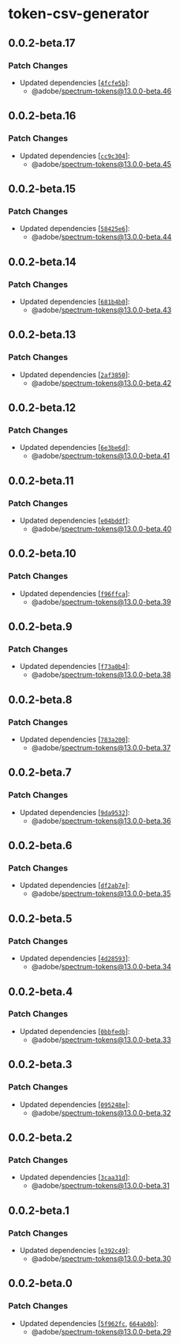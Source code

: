 # token-csv-generator

## 0.0.2-beta.17

### Patch Changes

- Updated dependencies [[`4fcfe5b`](https://github.com/adobe/spectrum-tokens/commit/4fcfe5bd83214a7ca3644646bbf0f38802a20f43)]:
  - @adobe/spectrum-tokens@13.0.0-beta.46

## 0.0.2-beta.16

### Patch Changes

- Updated dependencies [[`cc9c304`](https://github.com/adobe/spectrum-tokens/commit/cc9c3048893058c3f01d6f1ce4688d8ab3716397)]:
  - @adobe/spectrum-tokens@13.0.0-beta.45

## 0.0.2-beta.15

### Patch Changes

- Updated dependencies [[`58425e6`](https://github.com/adobe/spectrum-tokens/commit/58425e67b2d4cbd716205d4d502cc823245811fe)]:
  - @adobe/spectrum-tokens@13.0.0-beta.44

## 0.0.2-beta.14

### Patch Changes

- Updated dependencies [[`681b4b0`](https://github.com/adobe/spectrum-tokens/commit/681b4b0094d31bae4c9b1b095fa59d6448c26cab)]:
  - @adobe/spectrum-tokens@13.0.0-beta.43

## 0.0.2-beta.13

### Patch Changes

- Updated dependencies [[`2af3850`](https://github.com/adobe/spectrum-tokens/commit/2af3850a554812fd9c1b3e6fd902a746c9ac42c7)]:
  - @adobe/spectrum-tokens@13.0.0-beta.42

## 0.0.2-beta.12

### Patch Changes

- Updated dependencies [[`6e3be6d`](https://github.com/adobe/spectrum-tokens/commit/6e3be6d8a458efa1752a8dd1360f03fa83f84c37)]:
  - @adobe/spectrum-tokens@13.0.0-beta.41

## 0.0.2-beta.11

### Patch Changes

- Updated dependencies [[`e04bddf`](https://github.com/adobe/spectrum-tokens/commit/e04bddf65549c87cd314b54966fe066ae649b7f7)]:
  - @adobe/spectrum-tokens@13.0.0-beta.40

## 0.0.2-beta.10

### Patch Changes

- Updated dependencies [[`f96ffca`](https://github.com/adobe/spectrum-tokens/commit/f96ffca4990547f8ddc8341d141e0edc65b872d9)]:
  - @adobe/spectrum-tokens@13.0.0-beta.39

## 0.0.2-beta.9

### Patch Changes

- Updated dependencies [[`f73a0b4`](https://github.com/adobe/spectrum-tokens/commit/f73a0b40464f1c73f2d9e8f6cf97da926e392ac7)]:
  - @adobe/spectrum-tokens@13.0.0-beta.38

## 0.0.2-beta.8

### Patch Changes

- Updated dependencies [[`783a200`](https://github.com/adobe/spectrum-tokens/commit/783a200983efa8e1f2cc31fd40ac3ed7298bb312)]:
  - @adobe/spectrum-tokens@13.0.0-beta.37

## 0.0.2-beta.7

### Patch Changes

- Updated dependencies [[`9da9532`](https://github.com/adobe/spectrum-tokens/commit/9da9532f1915070d289f7cce6f4e562c2565f889)]:
  - @adobe/spectrum-tokens@13.0.0-beta.36

## 0.0.2-beta.6

### Patch Changes

- Updated dependencies [[`df2ab7e`](https://github.com/adobe/spectrum-tokens/commit/df2ab7ed77d385593342a3ced7bfded94bd8af8e)]:
  - @adobe/spectrum-tokens@13.0.0-beta.35

## 0.0.2-beta.5

### Patch Changes

- Updated dependencies [[`4d28593`](https://github.com/adobe/spectrum-tokens/commit/4d28593c9d34414d72d78a1cc6c480d9ffdf82ce)]:
  - @adobe/spectrum-tokens@13.0.0-beta.34

## 0.0.2-beta.4

### Patch Changes

- Updated dependencies [[`0bbfedb`](https://github.com/adobe/spectrum-tokens/commit/0bbfedb9dbb63fdd5b20e91f65b3f958a833313b)]:
  - @adobe/spectrum-tokens@13.0.0-beta.33

## 0.0.2-beta.3

### Patch Changes

- Updated dependencies [[`095248e`](https://github.com/adobe/spectrum-tokens/commit/095248e26bdd1c8b65a61f3793646bb44093c38b)]:
  - @adobe/spectrum-tokens@13.0.0-beta.32

## 0.0.2-beta.2

### Patch Changes

- Updated dependencies [[`3caa31d`](https://github.com/adobe/spectrum-tokens/commit/3caa31d014a3d49496422c38a93c3c7645da0373)]:
  - @adobe/spectrum-tokens@13.0.0-beta.31

## 0.0.2-beta.1

### Patch Changes

- Updated dependencies [[`e392c49`](https://github.com/adobe/spectrum-tokens/commit/e392c497a4d474c9619a882ad9ab4948441712e0)]:
  - @adobe/spectrum-tokens@13.0.0-beta.30

## 0.0.2-beta.0

### Patch Changes

- Updated dependencies [[`5f962fc`](https://github.com/adobe/spectrum-tokens/commit/5f962fc864c516213db58bece2c47a74c68cc985), [`664ab0b`](https://github.com/adobe/spectrum-tokens/commit/664ab0bba68b9f4752599ed73c98b5d339414478)]:
  - @adobe/spectrum-tokens@13.0.0-beta.29
